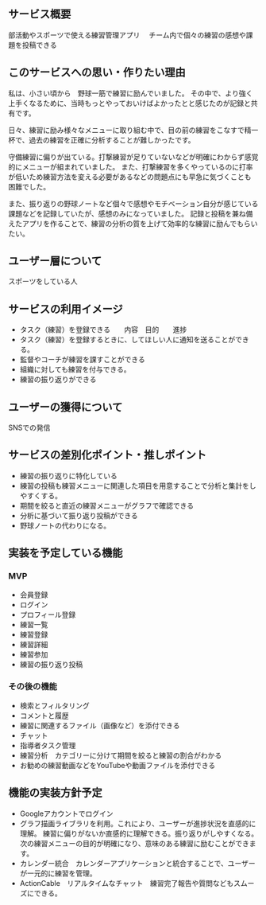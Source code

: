 ## サービス概要
部活動やスポーツで使える練習管理アプリ　
チーム内で個々の練習の感想や課題を投稿できる

## このサービスへの思い・作りたい理由

私は、小さい頃から　野球一筋で練習に励んでいました。
その中で、より強く上手くなるために、当時もっとやっておいけばよかったとと感じたのが記録と共有です。

日々、練習に励み様々なメニューに取り組む中で、目の前の練習をこなすで精一杯で、過去の練習を正確に分析することが難しかったです。

守備練習に偏りが出ている。打撃練習が足りていないなどが明確にわからず感覚的にメニューが組まれていました。
また、打撃練習を多くやっているのに打率が低いため練習方法を変える必要があるなどの問題点にも早急に気づくことも
困難でした。

また、振り返りの野球ノートなど個々で感想やモチベーション自分が感じている課題などを記録していたが、感想のみになっていました。
記録と投稿を兼ね備えたアプリを作ることで、練習の分析の質を上げて効率的な練習に励んでもらいたい。

## ユーザー層について
スポーツをしている人

## サービスの利用イメージ
- タスク（練習）を登録できる　　内容　目的　　進捗　
- タスク（練習）を登録するときに、してほしい人に通知を送ることができる。
- 監督やコーチが練習を課すことができる
- 組織に対しても練習を付与できる。
- 練習の振り返りができる

## ユーザーの獲得について
SNSでの発信

## サービスの差別化ポイント・推しポイント
- 練習の振り返りに特化している
- 練習の投稿も練習メニューに関連した項目を用意することで分析と集計をしやすくする。
- 期間を絞ると直近の練習メニューがグラフで確認できる
- 分析に基づいて振り返り投稿ができる
- 野球ノートの代わりになる。

## 実装を予定している機能
### MVP
* 会員登録
* ログイン
* プロフィール登録
* 練習一覧
* 練習登録
* 練習詳細
* 練習参加
* 練習の振り返り投稿


### その後の機能
* 検索とフィルタリング
* コメントと履歴
* 練習に関連するファイル（画像など）を添付できる
* チャット
* 指導者タスク管理
* 練習分析　カテゴリーに分けて期間を絞ると練習の割合がわかる
* お勧めの練習動画などをYouTubeや動画ファイルを添付できる

## 機能の実装方針予定
- Googleアカウントでログイン
- グラフ描画ライブラリを利用。これにより、ユーザーが進捗状況を直感的に理解。
  練習に偏りがないか直感的に理解できる。振り返りがしやすくなる。次の練習メニューの目的が明確になり、意味のある練習に励むことができます。
- カレンダー統合　カレンダーアプリケーションと統合することで、ユーザーが一元的に練習を管理。
- ActionCable　リアルタイムなチャット　練習完了報告や質問などもスムーズにできる。
